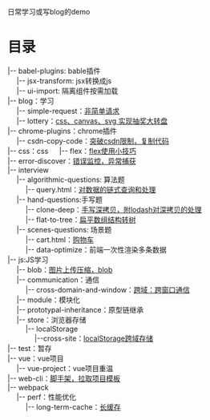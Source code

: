<!--
 * @Author: yquanmei
 * @Date: 2022-05
 * @LastEditors: yquanmei
 * @LastEditTime: 2022-11
 * @FilePath: /learn-demo/README.md
 * @Description: 
 * Copyright (c) 2022 by 用户/公司名, All Rights Reserved. 
-->

日常学习或写blog的demo

# 目录

|-- babel-plugins: bable插件  
    &emsp;&nbsp;|-- jsx-transform: jsx转换成js  
    &emsp;&nbsp;|-- ui-import: 隔离组件按需加载  
|-- blog：学习  
    &emsp;&nbsp;|-- simple-request：[非简单请求](https://www.yuque.com/asuncat/blog/lw5mf6)  
    &emsp;&nbsp;|-- lottery：[css、canvas、svg 实现抽奖大转盘](https://www.yuque.com/asuncat/blog/qiphg0)    
|-- chrome-plugins：chrome插件  
    &emsp;&nbsp;|-- csdn-copy-code：[突破csdn限制，复制代码](https://www.yuque.com/asuncat/web/kt8gm1)  
|-- css：css 
    &emsp;&nbsp;|-- flex：[flex使用小技巧](https://www.yuque.com/webfront/hbw1gr/noxig3)  
|-- error-discover：[错误监控，异常捕获](https://www.yuque.com/asuncat/czwynn/oobdyg)    
|-- interview  
    &emsp;&nbsp;|-- algorithmic-questions: 算法题  
      &emsp;&nbsp;&emsp;&nbsp;|-- query.html：[对数据的链式查询和处理](https://www.yuque.com/webfront/tu3uvd/zrgn0l)    
    &emsp;&nbsp;|-- hand-questions:手写题  
      &emsp;&nbsp;&emsp;&nbsp;|-- clone-deep：[手写深拷贝，附lodash对深拷贝的处理](https://www.yuque.com/webfront/tu3uvd/dlth8w)   
      &emsp;&nbsp;&emsp;&nbsp;|-- flat-to-tree：[扁平数组结构转树](https://www.yuque.com/webfront/tu3uvd/tsf0bf)  
    &emsp;&nbsp;|-- scenes-questions: 场景题  
      &emsp;&nbsp;&emsp;&nbsp;|-- cart.html：[购物车](https://www.yuque.com/webfront/tu3uvd/eopi0h)  
      &emsp;&nbsp;&emsp;&nbsp;|-- data-optimize：前端一次性渲染多条数据  
|-- js:JS学习  
    &emsp;&nbsp;|-- blob：[图片上传压缩，blob](https://www.yuque.com/webfront/js/f3005b97-ccb1-43e1-b0ea-088adb049b58)  
     &emsp;&nbsp;|-- communication：通信   
        &emsp;&nbsp;&emsp;&nbsp;|-- cross-domain-and-window：[跨域：跨窗口通信](https://www.yuque.com/webfront/js/vo332n)  
    &emsp;&nbsp;|-- module：模块化  
    &emsp;&nbsp;|-- prototypal-inheritance：原型链继承  
     &emsp;&nbsp;|-- store：浏览器存储  
        &emsp;&nbsp;&emsp;&nbsp;|-- localStorage  
            &emsp;&nbsp;&emsp;&nbsp;&emsp;&nbsp;|--cross-site：[localStorage跨域存储](https://www.yuque.com/webfront/js/wqbeym)      
|-- test：暂存  
|-- vue：vue项目  
    &emsp;&nbsp;|-- vue-project：vue项目重温  
|-- web-cli：[脚手架，拉取项目模板](https://www.yuque.com/webfront/hbw1gr/vgry9p)  
|-- webpack  
    &emsp;&nbsp;|-- perf：性能优化  
        &emsp;&nbsp;&emsp;&nbsp;|-- long-term-cache：[长缓存](https://www.yuque.com/webfront/uukwfk/a4043b67-6fe5-4021-894e-209777ec2b7e)   


